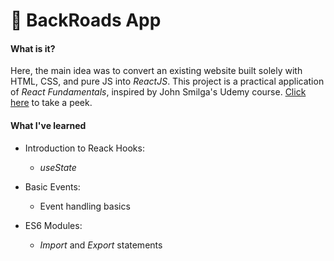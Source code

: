 # 🧩 BackRoads App

#### What is it?

Here, the main idea was to convert an existing website built solely with HTML, CSS, and pure JS into *ReactJS*. This project is a practical application of _React Fundamentals_, inspired by John Smilga's Udemy course. [Click here](https://the-backroads-project.netlify.app/) to take a peek.

#### What I've learned

- Introduction to Reack Hooks:

  - _useState_

- Basic Events:

  - Event handling basics

- ES6 Modules:

  - *Import* and *Export* statements
